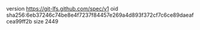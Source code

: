 version https://git-lfs.github.com/spec/v1
oid sha256:6eb37246c74be8e4f7237f84457e269a4d893f372cf7c6ce89daeafcea99ff2b
size 2449
